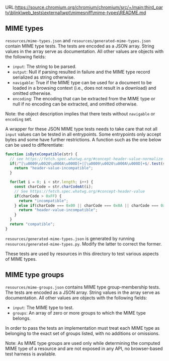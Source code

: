 URL:https://source.chromium.org/chromium/chromium/src/+/main:third_party\blink\web_tests\external\wpt\mimesniff\mime-types\README.md
## MIME types

`resources/mime-types.json` and `resources/generated-mime-types.json` contain MIME type tests. The tests are encoded as a JSON array. String values in the array serve as documentation. All other values are objects with the following fields:

* `input`: The string to be parsed.
* `output`: Null if parsing resulted in failure and the MIME type record serialized as string otherwise.
* `navigable`: True if the MIME type can be used for a document to be loaded in a browsing context (i.e., does not result in a download) and omitted otherwise.
* `encoding`: The encoding that can be extracted from the MIME type or null if no encoding can be extracted, and omitted otherwise.

Note: the object description implies that there tests without `navigable` or `encoding` set.

A wrapper for these JSON MIME type tests needs to take care that not all `input` values can be tested in all entrypoints. Some entrypoints only accept bytes and some have further restrictions. A function such as the one below can be used to differentiate:

```js
function isByteCompatible(str) {
  // see https://fetch.spec.whatwg.org/#concept-header-value-normalize
  if(/^[\u0009\u0020\u000A\u000D]+|[\u0009\u0020\u000A\u000D]+$/.test(str)) {
    return "header-value-incompatible";
  }

  for(let i = 0; i < str.length; i++) {
    const charCode = str.charCodeAt(i);
    // See https://fetch.spec.whatwg.org/#concept-header-value
    if(charCode > 0xFF) {
      return "incompatible";
    } else if(charCode === 0x00 || charCode === 0x0A || charCode === 0x0D) {
      return "header-value-incompatible";
    }
  }
  return "compatible";
}
```

`resources/generated-mime-types.json` is generated by running `resources/generated-mime-types.py`. Modify the latter to correct the former.

These tests are used by resources in this directory to test various aspects of MIME types.

## MIME type groups

`resources/mime-groups.json` contains MIME type group-membership tests. The tests are encoded as a JSON array. String values in the array serve as documentation. All other values are objects with the following fields:

* `input`: The MIME type to test.
* `groups`: An array of zero or more groups to which the MIME type belongs.

In order to pass the tests an implementation must treat each MIME type as belonging to the exact set of groups listed, with no additions or omissions.

Note: As MIME type groups are used only while determining the computed MIME type of a resource and are not exposed in any API, no browser-based test harness is available.
